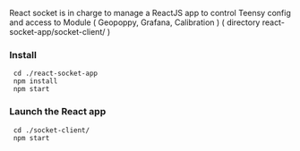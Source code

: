 React socket is in charge to manage a ReactJS app to control Teensy config and access to Module ( Geopoppy, Grafana, Calibration ) 
 ( directory react-socket-app/socket-client/ )
### Install
     cd ./react-socket-app
     npm install
     npm start

### Launch the React app
     cd ./socket-client/
     npm start
